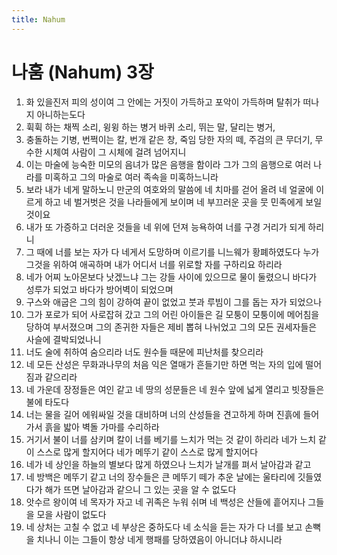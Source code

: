 ```yaml
---
title: Nahum
---
```


# 나훔 (Nahum) 3장
1. 화 있을진저 피의 성이여 그 안에는 거짓이 가득하고 포악이 가득하며 탈취가 떠나지 아니하는도다
1. 휙휙 하는 채찍 소리, 윙윙 하는 병거 바퀴 소리, 뛰는 말, 달리는 병거,
1. 충돌하는 기병, 번쩍이는 칼, 번개 같은 창, 죽임 당한 자의 떼, 주검의 큰 무더기, 무수한 시체여 사람이 그 시체에 걸려 넘어지니
1. 이는 마술에 능숙한 미모의 음녀가 많은 음행을 함이라 그가 그의 음행으로 여러 나라를 미혹하고 그의 마술로 여러 족속을 미혹하느니라
1. 보라 내가 네게 말하노니 만군의 여호와의 말씀에 네 치마를 걷어 올려 네 얼굴에 이르게 하고 네 벌거벗은 것을 나라들에게 보이며 네 부끄러운 곳을 뭇 민족에게 보일 것이요
1. 내가 또 가증하고 더러운 것들을 네 위에 던져 능욕하여 너를 구경 거리가 되게 하리니
1. 그 때에 너를 보는 자가 다 네게서 도망하며 이르기를 니느웨가 황폐하였도다 누가 그것을 위하여 애곡하며 내가 어디서 너를 위로할 자를 구하리요 하리라
1. 네가 어찌 노아몬보다 낫겠느냐 그는 강들 사이에 있으므로 물이 둘렸으니 바다가 성루가 되었고 바다가 방어벽이 되었으며
1. 구스와 애굽은 그의 힘이 강하여 끝이 없었고 붓과 루빔이 그를 돕는 자가 되었으나
1. 그가 포로가 되어 사로잡혀 갔고 그의 어린 아이들은 길 모퉁이 모퉁이에 메어침을 당하여 부서졌으며 그의 존귀한 자들은 제비 뽑혀 나뉘었고 그의 모든 권세자들은 사슬에 결박되었나니
1. 너도 술에 취하여 숨으리라 너도 원수들 때문에 피난처를 찾으리라
1. 네 모든 산성은 무화과나무의 처음 익은 열매가 흔들기만 하면 먹는 자의 입에 떨어짐과 같으리라
1. 네 가운데 장정들은 여인 같고 네 땅의 성문들은 네 원수 앞에 넓게 열리고 빗장들은 불에 타도다
1. 너는 물을 길어 에워싸일 것을 대비하며 너의 산성들을 견고하게 하며 진흙에 들어가서 흙을 밟아 벽돌 가마를 수리하라
1. 거기서 불이 너를 삼키며 칼이 너를 베기를 느치가 먹는 것 같이 하리라 네가 느치 같이 스스로 많게 할지어다 네가 메뚜기 같이 스스로 많게 할지어다
1. 네가 네 상인을 하늘의 별보다 많게 하였으나 느치가 날개를 펴서 날아감과 같고
1. 네 방백은 메뚜기 같고 너의 장수들은 큰 메뚜기 떼가 추운 날에는 울타리에 깃들였다가 해가 뜨면 날아감과 같으니 그 있는 곳을 알 수 없도다
1. 앗수르 왕이여 네 목자가 자고 네 귀족은 누워 쉬며 네 백성은 산들에 흩어지나 그들을 모을 사람이 없도다
1. 네 상처는 고칠 수 없고 네 부상은 중하도다 네 소식을 듣는 자가 다 너를 보고 손뼉을 치나니 이는 그들이 항상 네게 행패를 당하였음이 아니더냐 하시니라